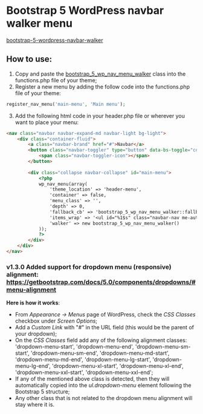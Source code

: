 # Bootstrap 5 WordPress navbar walker menu
[bootstrap-5-wordpress-navbar-walker](https://github.com/AlexWebLab/bootstrap-5-wordpress-navbar-walker)
## How to use:
1. Copy and paste the [bootstrap_5_wp_nav_menu_walker](https://github.com/AlexWebLab/bootstrap-5-wordpress-navbar-walker/blob/main/functions.php) class into the functions.php file of your theme;
2. Register a new menu by adding the follow code into the functions.php file of your theme:
```php
register_nav_menu('main-menu', 'Main menu');
```
3. Add the following html code in your header.php file or wherever you want to place your menu:
```html
<nav class="navbar navbar-expand-md navbar-light bg-light">
    <div class="container-fluid">
        <a class="navbar-brand" href="#">Navbar</a>
        <button class="navbar-toggler" type="button" data-bs-toggle="collapse" data-bs-target="#main-menu" aria-controls="main-menu" aria-expanded="false" aria-label="Toggle navigation">
            <span class="navbar-toggler-icon"></span>
        </button>
        
        <div class="collapse navbar-collapse" id="main-menu">
            <?php
            wp_nav_menu(array(
                'theme_location' => 'header-menu',
                'container' => false,
                'menu_class' => '',
                'depth' => 0,
                'fallback_cb' => 'bootstrap_5_wp_nav_menu_walker::fallback',
                'items_wrap' => '<ul id="%1$s" class="navbar-nav me-auto mb-2 mb-md-0 %2$s">%3$s</ul>',
                'walker' => new bootstrap_5_wp_nav_menu_walker()
            ));
            ?>
        </div>
    </div>
</nav>
```
### v1.3.0 Added support for dropdown menu (responsive) alignment: https://getbootstrap.com/docs/5.0/components/dropdowns/#menu-alignment

**Here is how it works**:
- From _Appearance -> Menus_ page of WordPress, check the _CSS Classes_ checkbox under _Screen Options_;
- Add a _Custom Link_ with "#" in the URL field (this would be the parent of your dropdown);
- On the _CSS Classes_ field add any of the following alignment classes: 'dropdown-menu-start', 'dropdown-menu-end', 'dropdown-menu-sm-start', 'dropdown-menu-sm-end', 'dropdown-menu-md-start', 'dropdown-menu-md-end', 'dropdown-menu-lg-start', 'dropdown-menu-lg-end', 'dropdown-menu-xl-start', 'dropdown-menu-xl-end', 'dropdown-menu-xxl-start', 'dropdown-menu-xxl-end';
- If any of the mentioned above class is detected, then they will automatically copied into the _ul.dropdown-menu_ element following the Bootstrap 5 structure;
- Any other class that is not related to the dropdown menu alignment will stay where it is.
